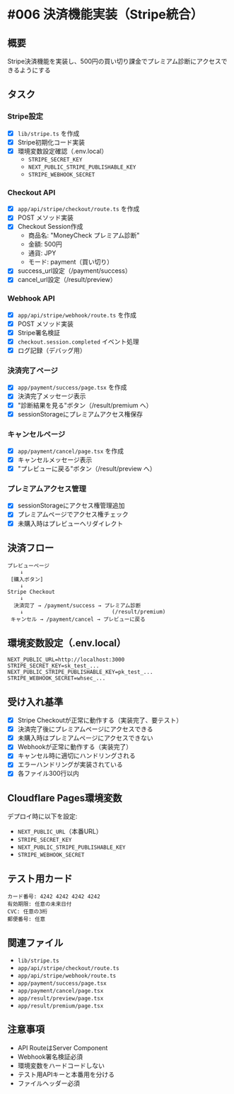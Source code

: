 # #006 決済機能実装（Stripe統合）

## 概要
Stripe決済機能を実装し、500円の買い切り課金でプレミアム診断にアクセスできるようにする

## タスク

### Stripe設定
- [x] `lib/stripe.ts` を作成
- [x] Stripe初期化コード実装
- [x] 環境変数設定確認（.env.local）
  - `STRIPE_SECRET_KEY`
  - `NEXT_PUBLIC_STRIPE_PUBLISHABLE_KEY`
  - `STRIPE_WEBHOOK_SECRET`

### Checkout API
- [x] `app/api/stripe/checkout/route.ts` を作成
- [x] POST メソッド実装
- [x] Checkout Session作成
  - 商品名: "MoneyCheck プレミアム診断"
  - 金額: 500円
  - 通貨: JPY
  - モード: payment（買い切り）
- [x] success_url設定（/payment/success）
- [x] cancel_url設定（/result/preview）

### Webhook API
- [x] `app/api/stripe/webhook/route.ts` を作成
- [x] POST メソッド実装
- [x] Stripe署名検証
- [x] `checkout.session.completed` イベント処理
- [x] ログ記録（デバッグ用）

### 決済完了ページ
- [x] `app/payment/success/page.tsx` を作成
- [x] 決済完了メッセージ表示
- [x] "診断結果を見る"ボタン（/result/premium へ）
- [x] sessionStorageにプレミアムアクセス権保存

### キャンセルページ
- [x] `app/payment/cancel/page.tsx` を作成
- [x] キャンセルメッセージ表示
- [x] "プレビューに戻る"ボタン（/result/preview へ）

### プレミアムアクセス管理
- [x] sessionStorageにアクセス権管理追加
- [x] プレミアムページでアクセス権チェック
- [x] 未購入時はプレビューへリダイレクト

## 決済フロー
```
プレビューページ
    ↓
 [購入ボタン]
    ↓
Stripe Checkout
    ↓
  決済完了 → /payment/success → プレミアム診断
    ↓                            (/result/premium)
 キャンセル → /payment/cancel → プレビューに戻る
```

## 環境変数設定（.env.local）
```env
NEXT_PUBLIC_URL=http://localhost:3000
STRIPE_SECRET_KEY=sk_test_...
NEXT_PUBLIC_STRIPE_PUBLISHABLE_KEY=pk_test_...
STRIPE_WEBHOOK_SECRET=whsec_...
```

## 受け入れ基準
- [x] Stripe Checkoutが正常に動作する（実装完了、要テスト）
- [x] 決済完了後にプレミアムページにアクセスできる
- [x] 未購入時はプレミアムページにアクセスできない
- [x] Webhookが正常に動作する（実装完了）
- [x] キャンセル時に適切にハンドリングされる
- [x] エラーハンドリングが実装されている
- [x] 各ファイル300行以内

## Cloudflare Pages環境変数
デプロイ時に以下を設定:
- `NEXT_PUBLIC_URL`（本番URL）
- `STRIPE_SECRET_KEY`
- `NEXT_PUBLIC_STRIPE_PUBLISHABLE_KEY`
- `STRIPE_WEBHOOK_SECRET`

## テスト用カード
```
カード番号: 4242 4242 4242 4242
有効期限: 任意の未来日付
CVC: 任意の3桁
郵便番号: 任意
```

## 関連ファイル
- `lib/stripe.ts`
- `app/api/stripe/checkout/route.ts`
- `app/api/stripe/webhook/route.ts`
- `app/payment/success/page.tsx`
- `app/payment/cancel/page.tsx`
- `app/result/preview/page.tsx`
- `app/result/premium/page.tsx`

## 注意事項
- API RouteはServer Component
- Webhook署名検証必須
- 環境変数をハードコードしない
- テスト用APIキーと本番用を分ける
- ファイルヘッダー必須
